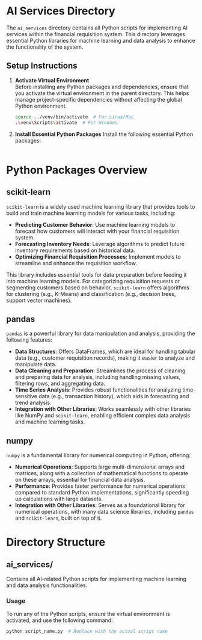 # AI Services Directory

The `ai_services` directory contains all Python scripts for implementing AI services within the financial requisition system. This directory leverages essential Python libraries for machine learning and data analysis to enhance the functionality of the system.

## Setup Instructions

1. **Activate Virtual Environment**  
   Before installing any Python packages and dependencies, ensure that you activate the virtual environment in the parent directory. This helps manage project-specific dependencies without affecting the global Python environment.

   ```bash
   source ../venv/bin/activate  # For Linux/Mac
   .\venv\Scripts\activate  # For Windows

   ```

2. **Install Essential Python Packages**
   Install the following essential Python packages:

   ```pip install scikit-learn pandas numpy

   ```

# Python Packages Overview

## scikit-learn

`scikit-learn` is a widely used machine learning library that provides tools to build and train machine learning models for various tasks, including:

- **Predicting Customer Behavior**: Use machine learning models to forecast how customers will interact with your financial requisition system.
- **Forecasting Inventory Needs**: Leverage algorithms to predict future inventory requirements based on historical data.
- **Optimizing Financial Requisition Processes**: Implement models to streamline and enhance the requisition workflow.

This library includes essential tools for data preparation before feeding it into machine learning models. For categorizing requisition requests or segmenting customers based on behavior, `scikit-learn` offers algorithms for clustering (e.g., K-Means) and classification (e.g., decision trees, support vector machines).

## pandas

`pandas` is a powerful library for data manipulation and analysis, providing the following features:

- **Data Structures**: Offers DataFrames, which are ideal for handling tabular data (e.g., customer requisition records), making it easier to analyze and manipulate data.
- **Data Cleaning and Preparation**: Streamlines the process of cleaning and preparing data for analysis, including handling missing values, filtering rows, and aggregating data.
- **Time Series Analysis**: Provides robust functionalities for analyzing time-sensitive data (e.g., transaction history), which aids in forecasting and trend analysis.
- **Integration with Other Libraries**: Works seamlessly with other libraries like NumPy and `scikit-learn`, enabling efficient complex data analysis and machine learning tasks.

## numpy

`numpy` is a fundamental library for numerical computing in Python, offering:

- **Numerical Operations**: Supports large multi-dimensional arrays and matrices, along with a collection of mathematical functions to operate on these arrays, essential for financial data analysis.
- **Performance**: Provides faster performance for numerical operations compared to standard Python implementations, significantly speeding up calculations with large datasets.
- **Integration with Other Libraries**: Serves as a foundational library for numerical operations, with many data science libraries, including `pandas` and `scikit-learn`, built on top of it.

# Directory Structure

## ai_services/

Contains all AI-related Python scripts for implementing machine learning and data analysis functionalities.

### Usage

To run any of the Python scripts, ensure the virtual environment is activated, and use the following command:

```bash
python script_name.py  # Replace with the actual script name

```
